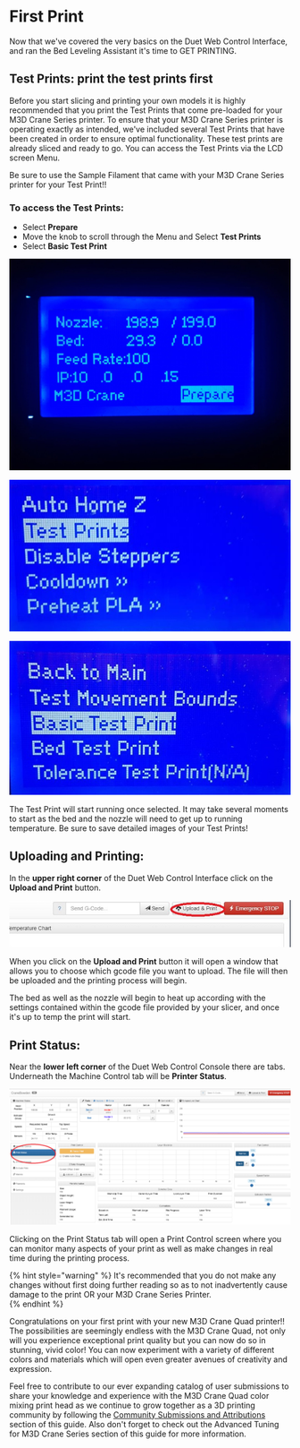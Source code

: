 # First Print



Now that we've covered the very basics on the Duet Web Control Interface, and ran the Bed Leveling Assistant it's time to GET PRINTING. 

## Test Prints: print the test prints first

Before you start slicing and printing your own models it is highly recommended that you print the Test Prints that come pre-loaded for your M3D Crane Series printer. To ensure that your M3D Crane Series printer is operating exactly as intended, we've included several Test Prints that have been created in order to ensure optimal functionality. These test prints are already sliced and ready to go. You can access the Test Prints via the LCD screen Menu.

Be sure to use the Sample Filament that came with your M3D Crane Series printer for your Test Print!!

### To access the Test Prints: <a id="to-access-the-test-prints"></a>

* Select **Prepare**
* Move the knob to scroll through the Menu and Select **Test Prints**
* Select **Basic Test Print**

![Select Prepare](../.gitbook/assets/image%20%2821%29.png)

![Select Test Prints](../.gitbook/assets/image%20%281%29.png)

![Select Basic Test Print](../.gitbook/assets/image%20%2818%29.png)

The Test Print will start running once selected. It may take several moments to start as the bed and the nozzle will need to get up to running temperature. Be sure to save detailed images of your Test Prints!

## Uploading and Printing:

In the **upper right corner** of the Duet Web Control Interface click on the **Upload and Print** button. 

![Upload and Print](../.gitbook/assets/duet2.jpg)

When you click on the **Upload and Print** button it will open a window that allows you to choose which gcode file you want to upload. The file will then be uploaded and the printing process will begin. 

The bed as well as the nozzle will begin to heat up according with the settings contained within the gcode file provided by your slicer, and once it's up to temp the print will start.  

## Print Status:

Near the **lower left corner** of the Duet Web Control Console there are tabs. Underneath the Machine Control tab will be **Printer Status**. 

![Duet Web Control Interface Print Status](../.gitbook/assets/duet3.png)

Clicking on the Print Status tab will open a Print Control screen where you can monitor many aspects of your print as well as make changes in real time during the printing process. 

{% hint style="warning" %}
It's recommended that you do not make any changes without first doing further reading so as to not inadvertently cause damage to the print OR your M3D Crane Series Printer.   
{% endhint %}

Congratulations on your first print with your new M3D Crane Quad printer!! The possibilities are seemingly endless with the M3D Crane Quad, not only will you experience exceptional print quality but you can now do so in stunning, vivid color! You can now experiment with a variety of different colors and materials which will open even greater avenues of creativity and expression.

Feel free to contribute to our ever expanding catalog of user submissions to share your knowledge and experience with the M3D Crane Quad color mixing print head as we continue to grow together as a 3D printing community by following the [Community Submissions and Attributions](https://crane.printm3d.com/community-submissions-attributions/community-submissions) section of this guide. Also don't forget to check out the Advanced Tuning for M3D Crane Series section of this guide for more information.

